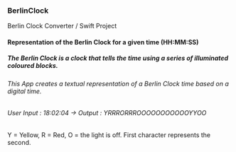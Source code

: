 ### BerlinClock
Berlin Clock Converter / Swift Project
#### Representation of the Berlin Clock for a given time (HH:MM:SS)
##### The Berlin Clock is a clock that tells the time using a series of illuminated coloured blocks.
###### This App creates a textual representation of a Berlin Clock time based on a digital time.
###### User Input :  18:02:04 -> Output : YRRRORRROOOOOOOOOOOYYOO
 Y = Yellow, R = Red, O = the light is off. First character represents the second.
